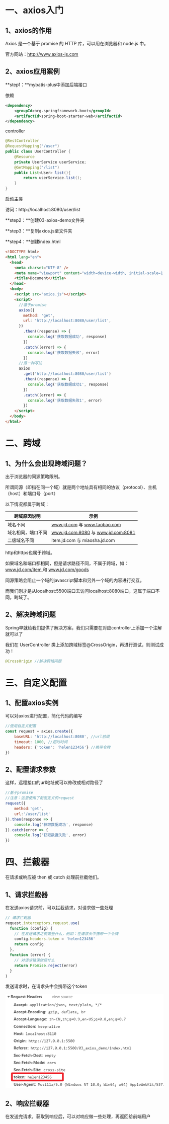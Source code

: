# 一、axios入门 

## 1、axios的作用

Axios 是一个基于 promise 的 HTTP 库，可以用在浏览器和 node.js 中。

官方网站：http://www.axios-js.com

## **2、axios应用案例**

**step1：**mybatis-plus中添加后端接口

依赖

```xml
<dependency>
    <groupId>org.springframework.boot</groupId>
    <artifactId>spring-boot-starter-web</artifactId>
</dependency>
```

controller

```java
@RestController
@RequestMapping("/user")
public class UserController {
    @Resource
    private UserService userService;
    @GetMapping("/list")
    public List<User> list(){
        return userService.list();
    }
}
```

启动主类

访问：http://localhost:8080/user/list

**step2：**创建03-axios-demo文件夹

**step3：**复制axios.js至文件夹

**step4：**创建index.html

```html
<!DOCTYPE html>
<html lang="en">
  <head>
    <meta charset="UTF-8" />
    <meta name="viewport" content="width=device-width, initial-scale=1.0" />
    <title>Document</title>
  </head>
  <body>
    <script src="axios.js"></script>
    <script>
      //基于promise
      axios({
        method: 'get',
        url: 'http://localhost:8080/user/list',
      })
        .then((response) => {
          console.log('获取数据成功', response)
        })
        .catch((error) => {
          console.log('获取数据失败', error)
        })
      //另一种写法
      axios
        .get('http://localhost:8080/user/list')
        .then((response) => {
          console.log('获取数据成功1', response)
        })
        .catch((error) => {
          console.log('获取数据失败1', error)
        })
    </script>
  </body>
</html>
```

# 二、跨域

## 1、为什么会出现跨域问题？

出于浏览器的同源策略限制。

所谓同源（即指在同一个域）就是两个地址具有相同的协议（protocol）、主机（host）和端口号（port）

以下情况都属于跨域：

| 跨域原因说明       | 示例                               |
| ------------------ | ---------------------------------- |
| 域名不同           | www.jd.com 与 www.taobao.com       |
| 域名相同，端口不同 | www.jd.com:8080 与 www.jd.com:8081 |
| 二级域名不同       | item.jd.com 与 miaosha.jd.com      |

http和https也属于跨域。

如果域名和端口都相同，但是请求路径不同，不属于跨域，如：[www.jd.com/item ](http://www.jd.com/item )和 www.jd.com/goods

同源策略会阻止一个域的javascript脚本和另外一个域的内容进行交互。

而我们刚才是从localhost:5500端口去访问localhost:8080端口，这属于端口不同，跨域了。

## 2、解决跨域问题

Spring早就给我们提供了解决方案，我们只需要在对应controller上添加一个注解就可以了

我们在 UserController 类上添加跨域标签@CrossOrigin，再进行测试，则测试成功！

```java
@CrossOrigin //解决跨域问题
```

# 三、自定义配置

## 1、配置axios实例

可以对axios进行配置，简化代码的编写

```js
//使用自定义配置
const request = axios.create({
    baseURL: 'http://localhost:8080', //url前缀
    timeout: 1000, //超时时间
    headers: {'token': 'helen123456'} //携带令牌
})
```

## 2、配置请求参数

这样，远程接口的url地址就可以修改成相对路径了

```js
//基于promise
//注意：这里使用了前面定义的request
request({
    method:'get',
    url:'/user/list'
}).then(response => {
    console.log('获取数据成功', response)
}).catch(error => {
    console.log('获取数据失败', error)
})
```

# 四、拦截器

在请求或响应被 then 或 catch 处理前拦截他们。

## 1、请求拦截器

在发送axios请求前，可以拦截请求，对请求做一些处理

```js
// 请求拦截器
request.interceptors.request.use(
  function (config) {
    // 在发送请求之前做些什么，例如：在请求头中携带一个令牌
    config.headers.token = 'helen123456'
    return config
  },
  function (error) {
    // 对请求错误做些什么
    return Promise.reject(error)
  }
)
```

发送请求时，在请求头中会携带这个token

![img](../../images/150b6632-2f47-4e2a-ab41-d34bf94c01f7.png)

## 2、响应拦截器

在发送完请求，获取到响应后，可以对响应做一些处理，再返回给前端用户